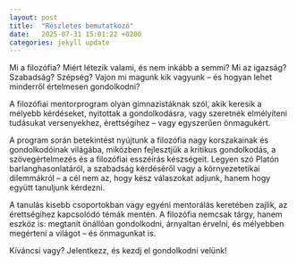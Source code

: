 ```yaml
---
layout: post
title:  "Részletes bemutatkozó"
date:   2025-07-31 15:01:22 +0200
categories: jekyll update
---
```

Mi a filozófia? Miért létezik valami, és nem inkább a semmi? Mi az igazság? Szabadság? Szépség? Vajon mi magunk kik vagyunk – és hogyan lehet minderről értelmesen gondolkodni?

A filozófiai mentorprogram olyan gimnazistáknak szól, akik keresik a mélyebb kérdéseket, nyitottak a gondolkodásra, vagy szeretnék elmélyíteni tudásukat versenyekhez, érettségihez – vagy egyszerűen önmagukért.

A program során betekintést nyújtunk a filozófia nagy korszakainak és gondolkodóinak világába, miközben fejlesztjük a kritikus gondolkodás, a szövegértelmezés és a filozófiai esszéírás készségeit. Legyen szó Platón barlanghasonlatáról, a szabadság kérdéséről vagy a környezetetikai dilemmákról – a cél nem az, hogy kész válaszokat adjunk, hanem hogy együtt tanuljunk kérdezni.

A tanulás kisebb csoportokban vagy egyéni mentorálás keretében zajlik, az érettségihez kapcsolódó témák mentén. A filozófia nemcsak tárgy, hanem eszköz is: megtanít önállóan gondolkodni, árnyaltan érvelni, és mélyebben megérteni a világot – és önmagunkat is.

Kíváncsi vagy? Jelentkezz, és kezdj el gondolkodni velünk!